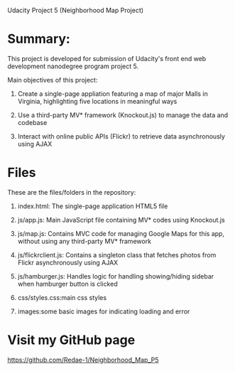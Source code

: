 Udacity Project 5 (Neighborhood Map Project)

# Summary: 
This project is developed for submission of Udacity's front end web development nanodegree program project 5. 

Main objectives of this project:

1) Create a single-page appliation featuring a map of major Malls in Virginia, highlighting five locations in meaningful ways

2) Use a third-party MV* framework (Knockout.js) to manage the data and codebase

3) Interact with online public APIs (Flickr) to retrieve data asynchronously using AJAX

# Files

These are the files/folders in the repository:

1) index.html: The single-page application HTML5 file

2) js/app.js: Main JavaScript file containing MV* codes using Knockout.js

3) js/map.js: Contains MVC code for managing Google Maps for this app, without using any third-party MV* framework

4) js/flickrclient.js: Contains a singleton class that fetches photos from Flickr asynchronously using AJAX

5) js/hamburger.js: Handles logic for handling showing/hiding sidebar when hamburger button is clicked

6) css/styles.css:main css styles

7) images:some basic images for indicating loading and error

# Visit my GitHub page 
https://github.com/Redae-1/Neighborhood_Map_P5
